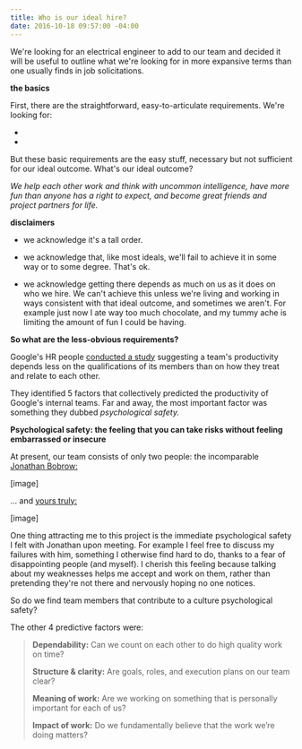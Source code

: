```yaml
---
title: Who is our ideal hire?
date: 2016-10-18 09:57:00 -04:00
---
```


We're looking for an electrical engineer to add to our team and decided it will be useful to outline what we're looking for in more expansive terms than one usually finds in job solicitations. 

**the basics**

First, there are the straightforward, easy-to-articulate requirements. We're looking for:

* 

* 

But these basic requirements are the easy stuff, necessary but not sufficient for our ideal outcome. What's our ideal outcome?

*We help each other work and think with uncommon intelligence, have more fun than anyone has a right to expect, and become great friends and project partners for life.*

**disclaimers**

* we acknowledge it's a tall order.

* we acknowledge that, like most ideals, we'll fail to achieve it in some way or to some degree. That's ok.

* we acknowledge getting there depends as much on us as it does on who we hire. We can't achieve this unless we're living and working in ways consistent with that ideal outcome, and sometimes we aren't. For example just now I ate way too much chocolate, and my tummy ache is limiting the amount of fun I could be having.

**So what are the less-obvious requirements?**

Google's HR people [conducted a study](https://rework.withgoogle.com/blog/five-keys-to-a-successful-google-team/) suggesting a team's productivity depends less on the qualifications of its members than on how they treat and relate to each other.

They identified 5 factors that collectively predicted the productivity of Google's internal teams. Far and away, the most important factor was something they dubbed *psychological safety.*

**Psychological safety: the feeling that you can take risks without feeling embarrassed or insecure**

At present, our team consists of only two people: the incomparable [Jonathan Bobrow:](http://cargo.jonathanbobrow.com/)

\[image\]

... and [yours truly:](https://nickbentleygames.wordpress.com/)

\[image\]

One thing attracting me to this project is the immediate psychological safety I felt with Jonathan upon meeting. For example I feel free to discuss my failures with him, something I otherwise find hard to do, thanks to a fear of disappointing people (and myself). I cherish this feeling because talking about my weaknesses helps me accept and work on them, rather than pretending they're not there and nervously hoping no one notices.

So  do we find team members that contribute to a culture psychological safety? 

The other 4 predictive factors were:

> **Dependability:** Can we count on each other to do high quality work on time?
>
> **Structure & clarity:** Are goals, roles, and execution plans on our team clear?
>
> **Meaning of work:** Are we working on something that is personally important for each of us?
>
> **Impact of work:** Do we fundamentally believe that the work we’re doing matters?